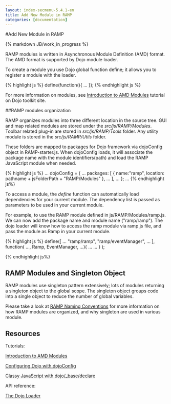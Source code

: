 ```yaml
---
layout: index-secmenu-5.4.1-en
title: Add New Module in RAMP
categories: [documentation]
---
```


<a name="top" />

#Add New Module in RAMP

{% markdown JB/work_in_progress %}

<div class="toc"></div>

RAMP modules is written in Asynchronous Module Definition (AMD) format. The AMD format is supported by Dojo module loader.

To create a module you use Dojo global function define; it allows you to register a module with the loader.

{% highlight js %}
  define(function(){
	...
  });
{% endhighlight js %}


For more information on modules, see [Introduction to AMD Modules](http://dojotoolkit.org/documentation/tutorials/1.9/modules/) tutorial on Dojo toolkit site.

##RAMP modules organization

RAMP organizes modules into three different location in the source tree. GUI and map related modules are stored under the *src/js/RAMP/Modules*. 
Toolbar related plug-in are stored in *src/js/RAMP/Tools* folder. Any utility module is stored in the *src/js/RAMP/Utils* folder.

These folders are mapped to packages for Dojo framework via dojoConfig object in RAMP-starter.js. When dojoConfig loads, it will associate the package name with
 the module identifiers(path) and load the RAMP JavaScript module when needed.


{% highlight js %}
...
dojoConfig = {
	...
	packages: [
		{
			name:"ramp",
			location: pathname + jsFolderPath + "RAMP/Modules"
		},
		...	
	],
	...
};
...
{% endhighlight js%}


To access a module, the *define* function can automatically load dependencies for your current module. The dependency list is passed as parameters to be used in your current module.

For example, to use the RAMP module defined in js/RAMP/Modules/ramp.js. We can now add the package name and module name ("ramp/ramp"). The dojo loader 
will know how to access the ramp module via ramp.js file, and pass the module as Ramp in your current module.

{% highlight js %}
define([
	...
	"ramp/ramp", "ramp/eventManager",
	...
	], function( ..., Ramp, EventManager, ...){
		...
		...
	}
);

{% endhighlight js%}


## RAMP Modules and Singleton Object

RAMP modules use singleton pattern extensively; lots of modules returning a singleton object to the global scope. The singleton object groups code into a 
single object to reduce the number of global variables.


Please take a look at [RAMP Naming Conventions](./namingconventions-en.html) for more information on how RAMP modules are organized, and why singleton are used in various module. 


## Resources

Tutorials:

[Introduction to AMD Modules](http://dojotoolkit.org/documentation/tutorials/1.9/modules/)

[Configuring Dojo with dojoConfig](http://dojotoolkit.org/documentation/tutorials/1.10/dojo_config/)

[Classy JavaScript with dojo/_base/declare](http://dojotoolkit.org/documentation/tutorials/1.10/declare/)

API reference:

[The Dojo Loader](http://dojotoolkit.org/reference-guide/1.8/loader/amd.html#loader-amd)